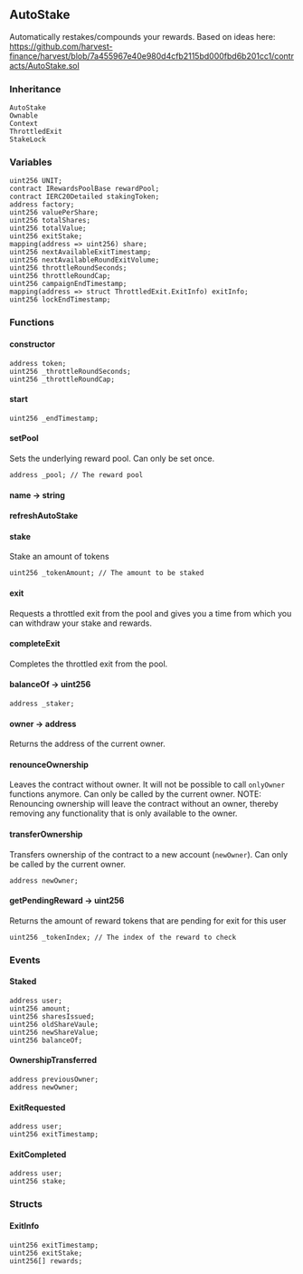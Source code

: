 ## AutoStake



Automatically restakes/compounds your rewards.
    Based on ideas here: https://github.com/harvest-finance/harvest/blob/7a455967e40e980d4cfb2115bd000fbd6b201cc1/contracts/AutoStake.sol

### Inheritance

```
AutoStake
Ownable
Context
ThrottledExit
StakeLock
```

### Variables

```Solidity
uint256 UNIT;
contract IRewardsPoolBase rewardPool;
contract IERC20Detailed stakingToken;
address factory;
uint256 valuePerShare;
uint256 totalShares;
uint256 totalValue;
uint256 exitStake;
mapping(address => uint256) share;
uint256 nextAvailableExitTimestamp;
uint256 nextAvailableRoundExitVolume;
uint256 throttleRoundSeconds;
uint256 throttleRoundCap;
uint256 campaignEndTimestamp;
mapping(address => struct ThrottledExit.ExitInfo) exitInfo;
uint256 lockEndTimestamp;
```

### Functions

#### constructor





```Solidity
address token; 
uint256 _throttleRoundSeconds; 
uint256 _throttleRoundCap; 
```


#### start





```Solidity
uint256 _endTimestamp; 
```

#### setPool



Sets the underlying reward pool. Can only be set once.


```Solidity
address _pool; // The reward pool
```

#### name → string






#### refreshAutoStake





#### stake



Stake an amount of tokens


```Solidity
uint256 _tokenAmount; // The amount to be staked
```



#### exit



Requests a throttled exit from the pool and gives you a time from which you can withdraw your stake and rewards.


#### completeExit



Completes the throttled exit from the pool.

#### balanceOf → uint256





```Solidity
address _staker; 
```




#### owner → address



Returns the address of the current owner.


#### renounceOwnership



Leaves the contract without owner. It will not be possible to call
`onlyOwner` functions anymore. Can only be called by the current owner.
NOTE: Renouncing ownership will leave the contract without an owner,
thereby removing any functionality that is only available to the owner.


#### transferOwnership



Transfers ownership of the contract to a new account (`newOwner`).
Can only be called by the current owner.

```Solidity
address newOwner; 
```










#### getPendingReward → uint256



Returns the amount of reward tokens that are pending for exit for this user


```Solidity
uint256 _tokenIndex; // The index of the reward to check
```


### Events

#### Staked





```Solidity
address user;
uint256 amount;
uint256 sharesIssued;
uint256 oldShareVaule;
uint256 newShareValue;
uint256 balanceOf;
```
#### OwnershipTransferred





```Solidity
address previousOwner;
address newOwner;
```
#### ExitRequested





```Solidity
address user;
uint256 exitTimestamp;
```
#### ExitCompleted





```Solidity
address user;
uint256 stake;
```

### Structs

#### ExitInfo

```Solidity
uint256 exitTimestamp;
uint256 exitStake;
uint256[] rewards;
```
